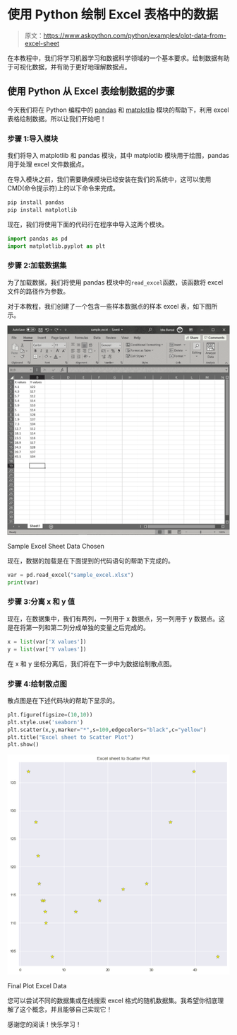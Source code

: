 # 使用 Python 绘制 Excel 表格中的数据

> 原文：<https://www.askpython.com/python/examples/plot-data-from-excel-sheet>

在本教程中，我们将学习机器学习和数据科学领域的一个基本要求。绘制数据有助于可视化数据，并有助于更好地理解数据点。

## 使用 Python 从 Excel 表绘制数据的步骤

今天我们将在 Python 编程中的 [pandas](https://www.askpython.com/python-modules/pandas/python-pandas-module-tutorial) 和 [matplotlib](https://www.askpython.com/python-modules/matplotlib/python-matplotlib) 模块的帮助下，利用 excel 表格绘制数据。所以让我们开始吧！

### 步骤 1:导入模块

我们将导入 matplotlib 和 pandas 模块，其中 matplotlib 模块用于绘图，pandas 用于处理 excel 文件数据点。

在导入模块之前，我们需要确保模块已经安装在我们的系统中，这可以使用 CMD(命令提示符)上的以下命令来完成。

```py
pip install pandas
pip install matplotlib

```

现在，我们将使用下面的代码行在程序中导入这两个模块。

```py
import pandas as pd
import matplotlib.pyplot as plt

```

### 步骤 2:加载数据集

为了加载数据，我们将使用 pandas 模块中的`read_excel`函数，该函数将 excel 文件的路径作为参数。

对于本教程，我们创建了一个包含一些样本数据点的样本 excel 表，如下图所示。

![Sample Excel Sheet Data Chosen Plot data from Excel Sheet using Python](img/fcaeb65ba9b6d258d8c3ec9978bc2cf2.png)

Sample Excel Sheet Data Chosen

现在，数据的加载是在下面提到的代码语句的帮助下完成的。

```py
var = pd.read_excel("sample_excel.xlsx")
print(var)

```

### 步骤 3:分离 x 和 y 值

现在，在数据集中，我们有两列，一列用于 x 数据点，另一列用于 y 数据点。这是在将第一列和第二列分成单独的变量之后完成的。

```py
x = list(var['X values'])
y = list(var['Y values'])

```

在 x 和 y 坐标分离后，我们将在下一步中为数据绘制散点图。

### 步骤 4:绘制散点图

散点图是在下述代码块的帮助下显示的。

```py
plt.figure(figsize=(10,10))
plt.style.use('seaborn')
plt.scatter(x,y,marker="*",s=100,edgecolors="black",c="yellow")
plt.title("Excel sheet to Scatter Plot")
plt.show()

```

![Final Plot Excel Data](img/320964e40756cf23f5a18923094970e8.png)

Final Plot Excel Data

您可以尝试不同的数据集或在线搜索 excel 格式的随机数据集。我希望你彻底理解了这个概念，并且能够自己实现它！

感谢您的阅读！快乐学习！